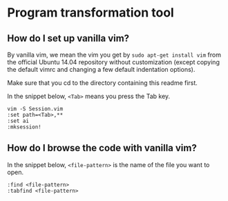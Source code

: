 # Program transformation tool

## How do I set up vanilla vim?

By vanilla vim, we mean the vim you get by
`sudo apt-get install vim` from the official Ubuntu 14.04 repository
without customization (except copying the default vimrc
and changing a few default indentation options).

Make sure that you cd to the directory containing this readme first.

In the snippet below, `<Tab>` means you press the Tab key.

```
vim -S Session.vim
:set path=<Tab>,**
:set ai
:mksession!
```

## How do I browse the code with vanilla vim?

In the snippet below, `<file-pattern>`
is the name of the file you want to open.

```
:find <file-pattern>
:tabfind <file-pattern>
```
